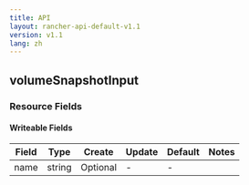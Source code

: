 ```yaml
---
title: API
layout: rancher-api-default-v1.1
version: v1.1
lang: zh
---
```


## volumeSnapshotInput



### Resource Fields

#### Writeable Fields

Field | Type | Create | Update | Default | Notes
---|---|---|---|---|---
name | string | Optional | - | - | 



<br>
